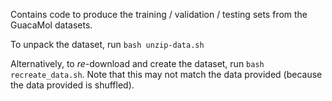 Contains code to produce the training / validation / testing sets from the GuacaMol datasets.

To unpack the dataset, run `bash unzip-data.sh`

Alternatively, to *re*-download and create the dataset, run `bash recreate_data.sh`.
Note that this may not match the data provided (because the data provided is shuffled).
